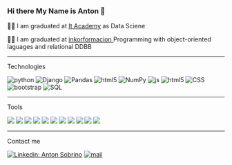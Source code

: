 ### Hi there My Name is Anton 👋

👨‍🔬 I am graduated at <a href="https://www.barcelonactiva.cat/es/itacademy" Target="_blank">It Academy<a/> as Data Sciene

👨‍🔬 I am graduated  at <a href="https://inkorformacion.com/" Target="_blank" > inkorformacion <a/> Programming with object-oriented laguages and relational DDBB

<hr>
  
Technologies

   <div>
            <img alt="python" src="https://img.shields.io/badge/python-%2314354C.svg?style=flat&logo=python&logoColor=white"/></li>
            <img alt="Django" src="https://img.shields.io/badge/-Django-563D7C?Color=white" >
            <img alt="Pandas" src="https://img.shields.io/badge/pandas-%23150458.svg?style=flat&logo=pandas&logoColor=white"/> </li>
            <img alt= "html5"src="https://img.shields.io/badge/-FLASK-Color=white"></li> 
            <img alt="NumPy" src="https://img.shields.io/badge/numpy-%23013243.svg?style=flat&logo=numpy&logoColor=white" /></li>
            <img alt ="js" src="https://img.shields.io/badge/javascript-%23323330.svg?style=flat&logo=javascript&logoColor=%23F7DF1E"></li>
            <img alt= "html5"src="https://img.shields.io/badge/-HTML5-E34F26?style=flat&logo=html5&logoColor=white"></li> 
            <img alt ="CSS" src="https://img.shields.io/badge/-CSS3-1572B6?style=flat&logo=css3&logoColor=white"></li>
            <img alt="bootstrap"src="https://img.shields.io/badge/-Bootstrap-563D7C?style=flat&logo=bootstrap&logoColor=white"></li>
            <img alt ="SQL" src="https://img.shields.io/badge/SQL-%23323330.svg?style=flat&logo=sql&logoColor=%23F7DF1E"></li>
    </div>

<hr>

Tools

  <div>
        <p>
            <img src="https://img.shields.io/badge/-SQL Server-4DB33D?style=flat&logo=sql&logoColor=FFFFFF">
            <img src="https://img.shields.io/badge/-MySQL-F29111?style=flat&logo=mysql&logoColor=FFFFFF">
            <img src ="https://img.shields.io/badge/sqlite-%2307405e.svg?&style=flat&logo=sqlite&logoColor=white"/>
            <img src="http://img.shields.io/badge/-Github-000000?style=flat&logo=github&logoColor=FFFFFF">
            <img src="https://img.shields.io/badge/Jupyter-0089D6?style=flat&logo=Jupyter-0089D6?style&logoColor=white"/>
            <img src="http://img.shields.io/badge/-VS%20Code-007ACC?style=flat&logo=visual%20studio%20code&logoColor=white">
            <img src="http://img.shields.io/badge/-RStudio-3776AB?style=flat&logo=rstudio&logoColor=white">
            <img src="https://img.shields.io/badge/phpstorm-143?style=flat&logo=phpstorm&logoColor=black&color=black&labelColor=darkorchid">
            <img src="https://img.shields.io/badge/NetBeansIDE-1B6AC6.svg?style=flat&logo=apache-netbeans-ide&logoColor=white">
            <img src="https://img.shields.io/badge/-WordPress-blue?style=flat&logo=wordpress&logoColor=white"> 
            <img src="https://img.shields.io/badge/-Ubuntu-red?style=fla&logo=ubuntu&logoColor=white"> 
        </p>
    </div>
    
<hr>

Contact me

<div>
        <a href="https://www.linkedin.com/in/anton-sobrino-bcn/" rel="nofollow"><img src="https://camo.githubusercontent.com/02063aa93e7e6d36da24e671c98dafbc1de3916cbf6a9492357e3589268f7a44/68747470733a2f2f696d672e736869656c64732e696f2f62616467652f2d4a6573757353616e74616e612d626c75653f7374796c653d666c61742d737175617265266c6f676f3d4c696e6b6564696e266c6f676f436f6c6f723d7768697465266c696e6b3d68747470733a2f2f7777772e6c696e6b6564696e2e636f6d2f696e2f636875732d73616e74616e612f" alt="Linkedin: Anton Sobrino" data-canonical-src="https://img.shields.io/badge/-Anton-blue?style=flat-square&amp;logo=Linkedin&amp;logoColor=white&amp;linkhttps://www.linkedin.com/in/anton-sobrino-bcn/" style="max-width: 100%;"></a>
        <a href="mailto:antonsobrinolopez@outlook.com"><img src="https://camo.githubusercontent.com/4a21774b9d6abd72ff3f8f2abf20cb44d95ea2c8c19b273b9df62a33266d087e/68747470733a2f2f696d672e736869656c64732e696f2f62616467652f2d476d61696c2d6331343433383f7374796c653d666c6174266c6f676f3d476d61696c266c6f676f436f6c6f723d7768697465" alt="mail" data-canonical-src="https://img.shields.io/badge/-Gmail-c14438?style=flat&amp;logo=Gmail&amp;logoColor=white" style="max-width: 100%;"></a>
    </div> 
    
    


